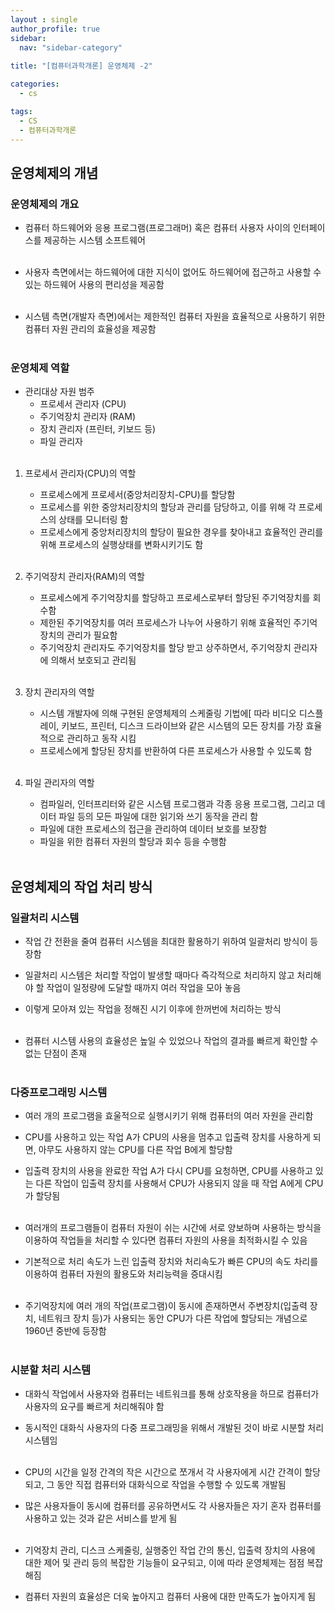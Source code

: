 ```yaml
---
layout : single
author_profile: true
sidebar: 
  nav: "sidebar-category"
  
title: "[컴퓨터과학개론] 운영체제 -2"

categories:
  - cs

tags:
  - CS
  - 컴퓨터과학개론
---
```


## 운영체제의 개념

### 운영체제의 개요
- 컴퓨터 하드웨어와 응용 프로그램(프로그래머) 혹은 컴퓨터 사용자 사이의 인터페이스를 제공하는 시스템 소프트웨어<br><br>

- 사용자 측면에서는 하드웨어에 대한 지식이 없어도 하드웨어에 접근하고 사용할 수 있는 하드웨어 사용의 편리성을 제공함<br><br>

- 시스템 측면(개발자 측면)에서는 제한적인 컴퓨터 자원을 효율적으로 사용하기 위한 컴퓨터 자원 관리의 효율성을 제공함<br><br>

 ### 운영체제 역할
 - 관리대상 자원 범주<br>
	 - 프로세서 관리자 (CPU)<br>
	 - 주기억장치 관리자 (RAM)<br>
	 - 장치 관리자 (프린터, 키보드 등)<br>
	 - 파일 관리자<br><br>

1. 프로세서 관리자(CPU)의 역할<br>
	- 프로세스에게 프로세서(중앙처리장치-CPU)를 할당함<br>
	- 프로세스를 위한 중앙처리장치의 할당과 관리를 담당하고, 이를 위해 각 프로세스의 상태를 모니터링 함<br>
	- 프로세스에게 중앙처리장치의 할당이 필요한 경우를 찾아내고 효율적인 관리를 위해 프로세스의 실행상태를 변화시키기도 함<br><br>

2. 주기억장치 관리자(RAM)의 역할<br>
	- 프로세스에게 주기억장치를 할당하고 프로세스로부터 할당된 주기억장치를 회수함<br>
	- 제한된 주기억장치를 여러 프로세스가 나누어 사용하기 위해 효율적인 주기억장치의 관리가 필요함<br>
	- 주기억장치 관리자도 주기억장치를 할당 받고 상주하면서, 주기억장치 관리자에 의해서 보호되고 관리됨<br><br>

3. 장치 관리자의 역할<br>
	- 시스템 개발자에 의해 구현된 운영체제의 스케줄링 기법에[ 따라 비디오 디스플레이, 키보드, 프린터, 디스크 드라이브와 같은 시스템의 모든 장치를 가장 효율적으로 관리하고 동작 시킴<br>
	- 프로세스에게 할당된 장치를 반환하여 다른 프로세스가 사용할 수 있도록 함<br><br>

4. 파일 관리자의 역할<br>
	- 컴파일러, 인터프리터와 같은 시스템 프로그램과 각종 응용 프로그램, 그리고 데이터 파일 등의 모든 파일에 대한 읽기와 쓰기 동작을 관리 함<br>
	- 파일에 대한 프로세스의 접근을 관리하여 데이터 보호를 보장함
	- 파일을 위한 컴퓨터 자원의 할당과 회수 등을 수행함<br><br>

## 운영체제의 작업 처리 방식
### 일괄처리 시스템
- 작업 간 전환을 줄여 컴퓨터 시스템을 최대한 활용하기 위하여 일괄처리 방식이 등장함<br>
- 일괄처리 시스템은 처리할 작업이 발생할 때마다 즉각적으로 처리하지 않고 처리해야 할 작업이 일정량에 도달할 때까지 여러 작업을 모아 놓음<br>
- 이렇게 모아져 있는 작업을 정해진 시기 이후에 한꺼번에 처리하는 방식<br><br>

- 컴퓨터 시스템 사용의 효율성은 높일 수 있었으나 작업의 결과를 빠르게 확인할 수 없는 단점이 존재<br><br>

### 다중프로그래밍 시스템
- 여러 개의 프로그램을 효울적으로 실행시키기 위해 컴퓨터의 여러 자원을 관리함<br>
- CPU를 사용하고 있는 작업 A가 CPU의 사용을 멈추고 입출력 장치를 사용하게 되면, 아무도 사용하지 않는 CPU를 다른 작업 B에게 할당함<br>
- 입출력 장치의 사용을 완료한 작업 A가 다시 CPU를 요청하면, CPU를 사용하고 있는 다른 작업이 입출력 장치를 사용해서 CPU가 사용되지 않을 때 작업 A에게 CPU가 할당됨<br><br>

- 여러개의 프로그램들이 컴퓨터 자원이 쉬는 시간에 서로 양보하며 사용하는 방식을 이용하여 작업들을 처리할 수 있다면 컴퓨터 자원의 사용을 최적화시킬 수 있음<br>
- 기본적으로 처리 속도가 느린 입출력 장치와 처리속도가 빠른 CPU의 속도 차리를 이용하여 컴퓨터 자원의 활용도와 처리능력을 증대시킴<br><br>

- 주기억장치에 여러 개의 작업(프로그램)이 동시에 존재하면서 주변장치(입출력 장치, 네트워크 장치 등)가 사용되는 동안 CPU가 다른 작업에 할당되는 개념으로 1960년 중반에 등장함<br><br>

### 시분할 처리 시스템
- 대화식 작업에서 사용자와 컴퓨터는 네트워크를 통해 상호작용을 하므로 컴퓨터가 사용자의 요구를 빠르게 처리해줘야 함<br>
- 동시적인 대화식 사용자의 다중 프로그래밍을 위해서 개발된 것이 바로 시분할 처리 시스템임<br><br>

- CPU의 시간을 일정 간격의 작은 시간으로 쪼개서 각 사용자에게 시간 간격이 할당되고, 그 동안 직접 컴퓨터와 대화식으로 작업을 수행할 수 있도록 개발됨<br>
- 많은 사용자들이 동시에 컴퓨터를 공유하면서도 각 사용자들은 자기 혼자 컴퓨터를 사용하고 있는 것과 같은 서비스를 받게 됨<br><br>

- 기억장치 관리, 디스크 스케줄링, 실행중인 작업 간의 통신, 입출력 장치의 사용에 대한 제어 및 관리 등의 복잡한 기능들이 요구되고, 이에 따라 운영체제는 점점 복잡해짐<br>
- 컴퓨터 자원의 효율성은 더욱 높아지고 컴퓨터 사용에 대한 만족도가 높아지게 됨<br><br>
